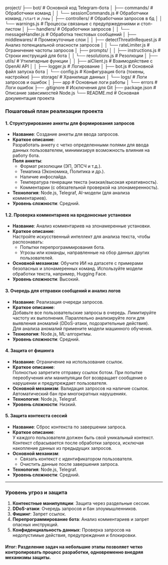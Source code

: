 project/
├── bot/                                    # Основной код Telegram-бота
│   ├── commands/                           # Обработчики команд
│   │   └── sessionCommands.js              # Обработчики команд `/start` и `/new`
│   ├── controllers/                        # Обработчики запросов в бд
│   │   └── warnings.js                     # Процессы связаные с предупржедениями и стоп-листом
│   ├── handlers/                           # Обработчики запросов
│   │   └── messageHandler.js               # Обработка текстовых сообщений
│   ├── middlewares/                        # Промежуточные слои
│   │   ├── detectThreatInRequest.js        # Анализ потенциальной опасности запросов
│   │   └── rateLimiter.js                  # Ограничение частоты запросов
│   ├── prompts/
│   │   ├── instructions.js                 # Строки инструкций для бота
│   │   └── resolutions.js                  # Резолюции
│   ├── utils/                              # Утилитарные функции
│   │   ├── aiClient.js                     # Взаимодействие с OpenAI API
│   │   ├── logger.js                       # Логирование
│   ├── bot.js                              # Основной файл запуска бота
│   └── config.js                           # Конфигурация бота (токены, настройки)
├── storage/                                # Хранилище данных
│   └── logs/                               # Логи запросов и ошибок
│       ├── app                             # Основные логи работы
│       └── errors                          # Логи ошибок
├── .gitignore                              # Исключения для Git
├── package.json                            # Описание зависимостей Node.js
└── README.md                               # Основная документация проекта

### **Пошаговый план реализации проекта**  

#### **1. Структурирование анкеты для формирования запросов**
- **Название**: Создание анкеты для ввода запросов.  
- **Краткое описание**:  
  Разработать анкету с четко определенными полями для ввода данных пользователем, минимизируя возможность влияния на работу бота.  
  **Поля анкеты**:
  - Формат резолюции (ЭП, ЭПСЧ и т.д.).  
  - Тематика (Экономика, Политика и др.).  
  - Наличие инфослайда.  
  - Температура генерации текста (низкая/высокая креативность).  
  - Комментарии (с обязательной проверкой на злонамеренность).  
- **Технология**: Node.js, Telegraf, AI-модели (для анализа комментариев).  
- **Уровень сложности**: Средний.  

#### **1.2. Проверка комментариев на вредоносные установки**
- **Название**: Анализ комментариев на злонамеренные установки.  
- **Краткое описание**:  
  Настройте искусственный интеллект для анализа текста, чтобы распознавать:
  - Попытки перепрограммирования бота.  
  - Угрозы или команды, направленные на сбор данных других пользователей.  
- **Основной механизм**: Обучите ИИ на датасете с примерами безопасных и злонамеренных команд. Используйте модели обработки текста, например, Hugging Face.  
- **Уровень сложности**: Высокий.  

#### **3. Очередь для отправки сообщений и анализ логов**
- **Название**: Реализация очереди запросов.  
- **Краткое описание**:  
  Добавьте все пользовательские запросы в очередь. Лимитируйте частоту их выполнения. Параллельно анализируйте логи для выявления аномалий (DDoS-атаки, подозрительные действия).  
  Для анализа аномалий примените модели машинного обучения.  
- **Технология**: Node.js, ML-алгоритмы.  
- **Уровень сложности**: Средний.  

#### **4. Защита от фишинга**
- **Название**: Ограничение на использование ссылок.  
- **Краткое описание**:  
  Полностью запретите отправку ссылок ботом. При попытке переобучения или манипуляции бот возвращает сообщение о нарушении и предупреждает пользователя.  
- **Основной механизм**: Валидация запросов на наличие ссылок. Автоматический бан при многократных нарушениях.  
- **Технология**: Node.js, Telegraf.  
- **Уровень сложности**: Низкий.  

#### **5. Защита контекста сессий**
- **Название**: Сброс контекста по завершении запроса.  
- **Краткое описание**:  
  У каждого пользователя должен быть свой уникальный контекст. Контекст сбрасывается после обработки запроса, исключая накопление данных из предыдущих запросов.  
- **Основной механизм**:  
  - Связать контекст с идентификатором пользователя.  
  - Очистить данные после завершения запроса.  
- **Технология**: Node.js, Telegraf.  
- **Уровень сложности**: Средний.  

---

### **Уровень угроз и защита**
1. **Контекстные манипуляции**: Защита через раздельные сессии.  
2. **DDoS-атаки**: Очередь запросов и бан злоумышленников.  
3. **Фишинг**: Запрет ссылок.  
4. **Перепрограммирование бота**: Анализ комментариев и запрет опасных инструкций.  
5. **Конфиденциальность данных**: Проверка запросов на недопустимые действия, предупреждения и блокировки.  

#### Итог: Разделение задач на небольшие этапы позволяет четко контролировать процесс разработки, одновременно внедряя механизмы защиты.
